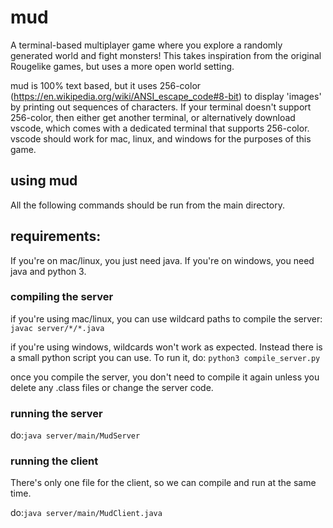 # mud
A terminal-based multiplayer game where you explore a randomly generated world and fight monsters!
This takes inspiration from the original Rougelike games, but uses a more open world setting.

mud is 100% text based, but it uses 256-color (https://en.wikipedia.org/wiki/ANSI_escape_code#8-bit) to display 'images' by printing out sequences of characters.
If your terminal doesn't support 256-color, then either get another terminal, or alternatively download vscode, which comes with a dedicated terminal that supports 256-color. vscode should work for mac, linux, and windows for the purposes of this game.

## using mud
All the following commands should be run from the main directory.

## requirements:
If you're on mac/linux, you just need java. If you're on windows, you need java and python 3.

### compiling the server

if you're using mac/linux, you can use wildcard paths to compile the server:
```javac server/*/*.java```

if you're using windows, wildcards won't work as expected. Instead there is a small python script you can use. To run it, do:
```python3 compile_server.py```

once you compile the server, you don't need to compile it again unless you delete any .class files or change the server code.
### running the server
do:```java server/main/MudServer```

### running the client
There's only one file for the client, so we can compile and run at the same time.

do:```java server/main/MudClient.java```
